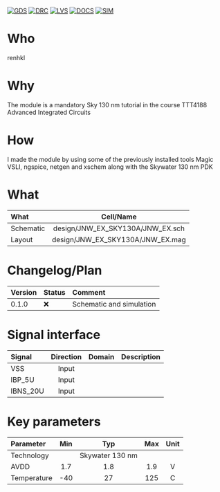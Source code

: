
[![GDS](../../actions/workflows/gds.yaml/badge.svg)](../../actions/workflows/gds.yaml)
[![DRC](../../actions/workflows/drc.yaml/badge.svg)](../../actions/workflows/drc.yaml)
[![LVS](../../actions/workflows/lvs.yaml/badge.svg)](../../actions/workflows/lvs.yaml)
[![DOCS](../../actions/workflows/docs.yaml/badge.svg)](../../actions/workflows/docs.yaml)
[![SIM](../../actions/workflows/sim.yaml/badge.svg)](../../actions/workflows/sim.yaml)

# Who
renhkl

# Why
The module is a mandatory Sky 130 nm tutorial in the course TTT4188 Advanced Integrated Circuits

# How
I made the module by using some of the previously installed tools Magic VSLI, ngspice, netgen and xschem along with the Skywater 130 nm PDK
<explain short how you made this module>


# What

| What            |        Cell/Name                 |
| :----------------|:--------------------------------:|
| Schematic       | design/JNW_EX_SKY130A/JNW_EX.sch |
| Layout          | design/JNW_EX_SKY130A/JNW_EX.mag |


# Changelog/Plan

| Version | Status  | Comment                  |
| :--------|:--------|:-------------------------|
|0.1.0    | :x:     | Schematic and simulation |


# Signal interface

| Signal       | Direction | Domain  | Description     |
| :-------------|:---------:|:-------:|:----------------|
| VSS          | Input     |         |                 |
| IBP_5U       | Input     |         |                 |
| IBNS_20U     | Input     |         |                 |


# Key parameters

| Parameter           | Min     | Typ             | Max     | Unit  |
| :--------------------|:-------:|:---------------:|:-------:|:-----:|
| Technology          |         | Skywater 130 nm |         |       |
| AVDD                | 1.7     | 1.8             | 1.9     | V     |
| Temperature         | -40     | 27              | 125     | C     |
